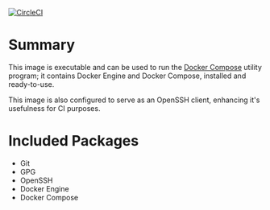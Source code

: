 [![CircleCI](https://circleci.com/gh/ddsoyka/compose.svg?style=svg)](https://circleci.com/gh/ddsoyka/compose)

# Summary
This image is executable and can be used to run the [Docker Compose](https://github.com/docker/compose) utility program; it contains Docker Engine and Docker Compose, installed and ready-to-use.

This image is also configured to serve as an OpenSSH client, enhancing it's usefulness for CI purposes.

# Included Packages
- Git
- GPG
- OpenSSH
- Docker Engine
- Docker Compose